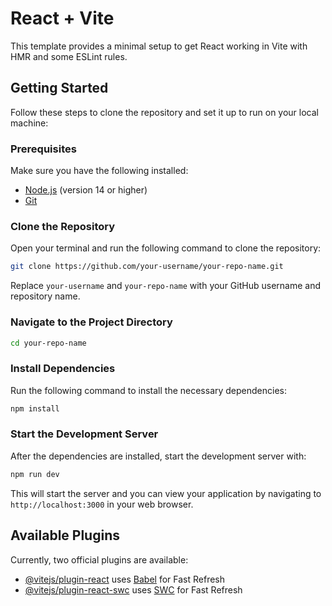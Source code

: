 # React + Vite

This template provides a minimal setup to get React working in Vite with HMR and some ESLint rules.

## Getting Started

Follow these steps to clone the repository and set it up to run on your local machine:

### Prerequisites

Make sure you have the following installed:

- [Node.js](https://nodejs.org/) (version 14 or higher)
- [Git](https://git-scm.com/)

### Clone the Repository

Open your terminal and run the following command to clone the repository:

```sh
git clone https://github.com/your-username/your-repo-name.git
```

Replace `your-username` and `your-repo-name` with your GitHub username and repository name.

### Navigate to the Project Directory

```sh
cd your-repo-name
```

### Install Dependencies

Run the following command to install the necessary dependencies:

```sh
npm install
```

### Start the Development Server

After the dependencies are installed, start the development server with:

```sh
npm run dev
```

This will start the server and you can view your application by navigating to `http://localhost:3000` in your web browser.

## Available Plugins

Currently, two official plugins are available:

- [@vitejs/plugin-react](https://github.com/vitejs/vite-plugin-react/blob/main/packages/plugin-react/README.md) uses [Babel](https://babeljs.io/) for Fast Refresh
- [@vitejs/plugin-react-swc](https://github.com/vitejs/vite-plugin-react-swc) uses [SWC](https://swc.rs/) for Fast Refresh

